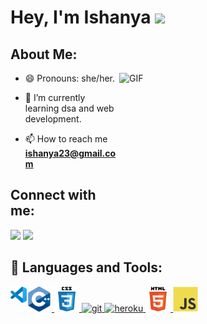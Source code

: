 
<h1>Hey, I'm Ishanya <img src="https://cdn.discordapp.com/emojis/806316125700882472.png?v=1" width="30px"></h1>



## About Me:
<img align="right" alt="GIF" src="https://github.com/arsentieva/arsentieva/blob/main/code.gif?raw=true" width="330" height="210" />

- 😄 Pronouns: she/her.

- 🌱 I’m currently learning dsa and web development.

- 📫 How to reach me **ishanya23@gmail.com**

##  Connect with me: 

<a href = "https://www.linkedin.com/in/ishanya-yadav-1ab4781b6?lipi=urn%3Ali%3Apage%3Ad_flagship3_profile_view_base_contact_details%3BIK%2FmqG6hSwyEUD91G8n%2F0g%3D%3D"><img src="https://img.icons8.com/fluent/48/000000/linkedin.png"/></a>
  <a href = " "><img src="https://img.icons8.com/fluent/48/000000/twitter.png"/></a>
</p>

## 🚀 Languages and Tools:
<p align="left"> <a href="https://www.w3schools.com/cpp/" target="_blank"> <img src="https://raw.githubusercontent.com/devicons/devicon/master/icons/cplusplus/cplusplus-original.svg" alt="cplusplus" width="40" height="40"/> </a> <a href="https://www.w3schools.com/css/" target="_blank"> <img src="https://raw.githubusercontent.com/devicons/devicon/master/icons/css3/css3-original-wordmark.svg" alt="css3" width="40" height="40"/> </a> <a href="https://git-scm.com/" target="_blank"> <img src="https://www.vectorlogo.zone/logos/git-scm/git-scm-icon.svg" alt="git" width="40" height="40"/> </a> <a href="https://heroku.com" target="_blank"> <img src="https://www.vectorlogo.zone/logos/heroku/heroku-icon.svg" alt="heroku" width="40" height="40"/> </a> <a href="https://www.w3.org/html/" target="_blank"> <img src="https://raw.githubusercontent.com/devicons/devicon/master/icons/html5/html5-original-wordmark.svg" alt="html5" width="40" height="40"/> </a> <a href="https://developer.mozilla.org/en-US/docs/Web/JavaScript" target="_blank"> <img src="https://raw.githubusercontent.com/devicons/devicon/master/icons/javascript/javascript-original.svg" alt="javascript" width="40" height="40"/> </a>
<img align="left" alt="Visual Studio Code" width="26px" src="https://raw.githubusercontent.com/github/explore/80688e429a7d4ef2fca1e82350fe8e3517d3494d/topics/visual-studio-code/visual-studio-code.png" /></p>
